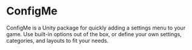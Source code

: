 # ConfigMe
ConfigMe is a Unity package for quickly adding a settings menu to your game. Use built-in options out of the box, or define your own settings, categories, and layouts to fit your needs.
